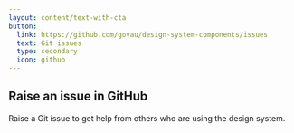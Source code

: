 ```yaml
---
layout: content/text-with-cta
button:
  link: https://github.com/govau/design-system-components/issues
  text: Git issues
  type: secondary
  icon: github
---
```


## Raise an issue in GitHub

Raise a Git issue to get help from others who are using the design system.
